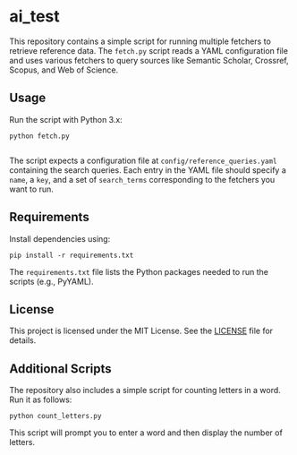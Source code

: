 # ai_test

This repository contains a simple script for running multiple fetchers to retrieve reference data. The `fetch.py` script reads a YAML configuration file and uses various fetchers to query sources like Semantic Scholar, Crossref, Scopus, and Web of Science.

## Usage

Run the script with Python 3.x:

```
python fetch.py


```


The script expects a configuration file at `config/reference_queries.yaml` containing the search queries. Each entry in the YAML file should specify a `name`, a `key`, and a set of `search_terms` corresponding to the fetchers you want to run.

## Requirements

Install dependencies using:
```
pip install -r requirements.txt
```

The `requirements.txt` file lists the Python packages needed to run the scripts (e.g., PyYAML).

## License

This project is licensed under the MIT License. See the [LICENSE](LICENSE) file for details.


## Additional Scripts

The repository also includes a simple script for counting letters in a word. Run it as follows:

```
python count_letters.py
```

This script will prompt you to enter a word and then display the number of letters.
